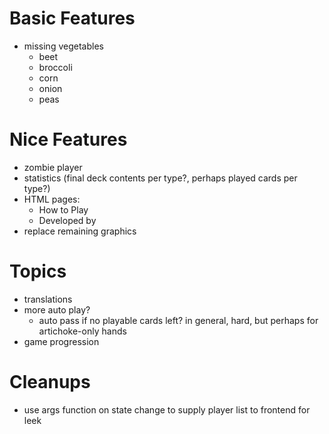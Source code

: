 Basic Features
===
- missing vegetables
  - beet
  - broccoli
  - corn
  - onion
  - peas

Nice Features
===
- zombie player
- statistics (final deck contents per type?, perhaps played cards per type?)
- HTML pages:
  - How to Play
  - Developed by
- replace remaining graphics

Topics
===
- translations
- more auto play?
  - auto pass if no playable cards left? in general, hard, but perhaps for artichoke-only hands
- game progression

Cleanups
===
- use args function on state change to supply player list to frontend for leek
